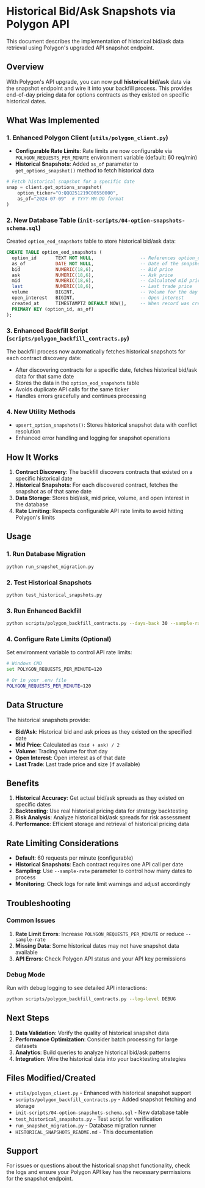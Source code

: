 # Historical Bid/Ask Snapshots via Polygon API

This document describes the implementation of historical bid/ask data retrieval using Polygon's upgraded API snapshot endpoint.

## Overview

With Polygon's API upgrade, you can now pull **historical bid/ask** data via the snapshot endpoint and wire it into your backfill process. This provides end-of-day pricing data for options contracts as they existed on specific historical dates.

## What Was Implemented

### 1. Enhanced Polygon Client (`utils/polygon_client.py`)

- **Configurable Rate Limits**: Rate limits are now configurable via `POLYGON_REQUESTS_PER_MINUTE` environment variable (default: 60 req/min)
- **Historical Snapshots**: Added `as_of` parameter to `get_options_snapshot()` method to fetch historical data

```python
# Fetch historical snapshot for a specific date
snap = client.get_options_snapshot(
    option_ticker="O:QQQ251219C00550000",
    as_of="2024-07-09"  # YYYY-MM-DD format
)
```

### 2. New Database Table (`init-scripts/04-option-snapshots-schema.sql`)

Created `option_eod_snapshots` table to store historical bid/ask data:

```sql
CREATE TABLE option_eod_snapshots (
  option_id       TEXT NOT NULL,                 -- References option_contracts.option_id
  as_of           DATE NOT NULL,                 -- Date of the snapshot
  bid             NUMERIC(18,6),                 -- Bid price
  ask             NUMERIC(18,6),                 -- Ask price
  mid             NUMERIC(18,6),                 -- Calculated mid price
  last            NUMERIC(18,6),                 -- Last trade price
  volume          BIGINT,                        -- Volume for the day
  open_interest   BIGINT,                        -- Open interest
  created_at      TIMESTAMPTZ DEFAULT NOW(),     -- When record was created
  PRIMARY KEY (option_id, as_of)
);
```

### 3. Enhanced Backfill Script (`scripts/polygon_backfill_contracts.py`)

The backfill process now automatically fetches historical snapshots for each contract discovery date:

- After discovering contracts for a specific date, fetches historical bid/ask data for that same date
- Stores the data in the `option_eod_snapshots` table
- Avoids duplicate API calls for the same ticker
- Handles errors gracefully and continues processing

### 4. New Utility Methods

- `upsert_option_snapshots()`: Stores historical snapshot data with conflict resolution
- Enhanced error handling and logging for snapshot operations

## How It Works

1. **Contract Discovery**: The backfill discovers contracts that existed on a specific historical date
2. **Historical Snapshots**: For each discovered contract, fetches the snapshot as of that same date
3. **Data Storage**: Stores bid/ask, mid price, volume, and open interest in the database
4. **Rate Limiting**: Respects configurable API rate limits to avoid hitting Polygon's limits

## Usage

### 1. Run Database Migration

```bash
python run_snapshot_migration.py
```

### 2. Test Historical Snapshots

```bash
python test_historical_snapshots.py
```

### 3. Run Enhanced Backfill

```bash
python scripts/polygon_backfill_contracts.py --days-back 30 --sample-rate 1
```

### 4. Configure Rate Limits (Optional)

Set environment variable to control API rate limits:

```bash
# Windows CMD
set POLYGON_REQUESTS_PER_MINUTE=120

# Or in your .env file
POLYGON_REQUESTS_PER_MINUTE=120
```

## Data Structure

The historical snapshots provide:

- **Bid/Ask**: Historical bid and ask prices as they existed on the specified date
- **Mid Price**: Calculated as `(bid + ask) / 2`
- **Volume**: Trading volume for that day
- **Open Interest**: Open interest as of that date
- **Last Trade**: Last trade price and size (if available)

## Benefits

1. **Historical Accuracy**: Get actual bid/ask spreads as they existed on specific dates
2. **Backtesting**: Use real historical pricing data for strategy backtesting
3. **Risk Analysis**: Analyze historical bid/ask spreads for risk assessment
4. **Performance**: Efficient storage and retrieval of historical pricing data

## Rate Limiting Considerations

- **Default**: 60 requests per minute (configurable)
- **Historical Snapshots**: Each contract requires one API call per date
- **Sampling**: Use `--sample-rate` parameter to control how many dates to process
- **Monitoring**: Check logs for rate limit warnings and adjust accordingly

## Troubleshooting

### Common Issues

1. **Rate Limit Errors**: Increase `POLYGON_REQUESTS_PER_MINUTE` or reduce `--sample-rate`
2. **Missing Data**: Some historical dates may not have snapshot data available
3. **API Errors**: Check Polygon API status and your API key permissions

### Debug Mode

Run with debug logging to see detailed API interactions:

```bash
python scripts/polygon_backfill_contracts.py --log-level DEBUG
```

## Next Steps

1. **Data Validation**: Verify the quality of historical snapshot data
2. **Performance Optimization**: Consider batch processing for large datasets
3. **Analytics**: Build queries to analyze historical bid/ask patterns
4. **Integration**: Wire the historical data into your backtesting strategies

## Files Modified/Created

- `utils/polygon_client.py` - Enhanced with historical snapshot support
- `scripts/polygon_backfill_contracts.py` - Added snapshot fetching and storage
- `init-scripts/04-option-snapshots-schema.sql` - New database table
- `test_historical_snapshots.py` - Test script for verification
- `run_snapshot_migration.py` - Database migration runner
- `HISTORICAL_SNAPSHOTS_README.md` - This documentation

## Support

For issues or questions about the historical snapshot functionality, check the logs and ensure your Polygon API key has the necessary permissions for the snapshot endpoint.
